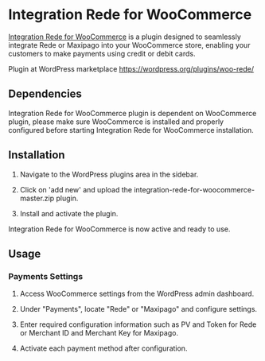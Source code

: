 # Integration Rede for WooCommerce

[Integration Rede for WooCommerce](https://www.linknacional.com/wordpress/plugins/) is a plugin designed to seamlessly integrate Rede or Maxipago into your WooCommerce store, enabling your customers to make payments using credit or debit cards.

Plugin at WordPress marketplace
https://wordpress.org/plugins/woo-rede/

## Dependencies
Integration Rede for WooCommerce plugin is dependent on WooCommerce plugin, please make sure WooCommerce is installed and properly configured before starting Integration Rede for WooCommerce installation.

## Installation

1) Navigate to the WordPress plugins area in the sidebar.

2) Click on 'add new' and upload the integration-rede-for-woocommerce-master.zip plugin.

3) Install and activate the plugin.

Integration Rede for WooCommerce is now active and ready to use.

## Usage

### Payments Settings

1) Access WooCommerce settings from the WordPress admin dashboard.

2) Under "Payments", locate "Rede" or "Maxipago" and configure settings.

3) Enter required configuration information such as PV and Token for Rede or Merchant ID and Merchant Key for Maxipago.

4) Activate each payment method after configuration.
